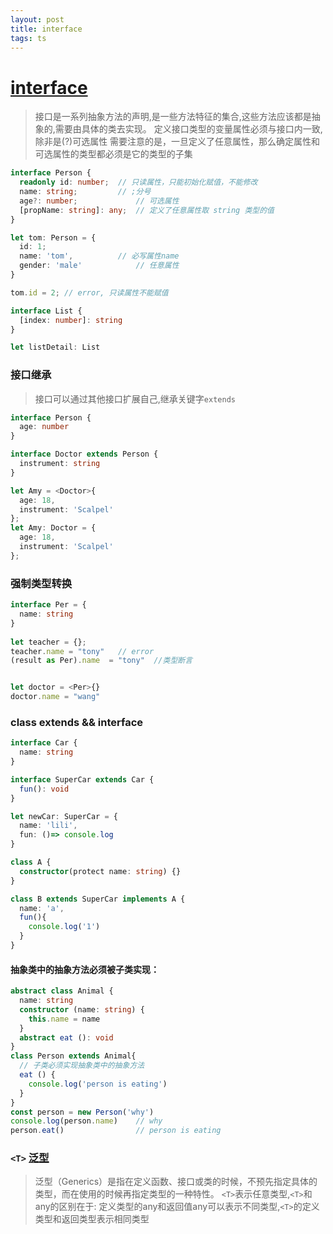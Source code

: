 ```yaml
---
layout: post
title: interface
tags: ts
---
```


# [interface](https://ts.xcatliu.com/basics/type-of-object-interfaces.html)
> 接口是一系列抽象方法的声明,是一些方法特征的集合,这些方法应该都是抽象的,需要由具体的类去实现。
> 定义接口类型的变量属性必须与接口内一致,除非是(?)可选属性
> 需要注意的是，一旦定义了任意属性，那么确定属性和可选属性的类型都必须是它的类型的子集

```typescript
interface Person {
  readonly id: number;	// 只读属性，只能初始化赋值，不能修改
  name: string;			// ;分号
  age?: number; 			// 可选属性
  [propName: string]: any;	// 定义了任意属性取 string 类型的值
}

let tom: Person = {
  id: 1;
  name: 'tom',			// 必写属性name
  gender: 'male'			// 任意属性
}

tom.id = 2; // error, 只读属性不能赋值
```

```typescript
interface List {
  [index: number]: string
}

let listDetail: List
```

### 接口继承

> 接口可以通过其他接口扩展自己,继承关键字`extends`

```typescript
interface Person {
  age: number
}

interface Doctor extends Person {
  instrument: string
}

let Amy = <Doctor>{
  age: 18,
  instrument: 'Scalpel'
};
let Amy: Doctor = {
  age: 18,
  instrument: 'Scalpel'
};
```

### 强制类型转换

```ts
interface Per = {
  name: string
}
 
let teacher = {};
teacher.name = "tony"	// error
(result as Per).name  = "tony"	//类型断言


let doctor = <Per>{}
doctor.name = "wang"
```

### class extends && interface 

```ts
interface Car {
  name: string
}

interface SuperCar extends Car {
  fun(): void
}

let newCar: SuperCar = {
  name: 'lili',
  fun: ()=> console.log
}

class A {
  constructor(protect name: string) {}
}

class B extends SuperCar implements A {
  name: 'a',
  fun(){
    console.log('1')
  }
}
```

#### 抽象类中的抽象方法必须被子类实现：

```ts
abstract class Animal {
  name: string
  constructor (name: string) {
    this.name = name
  }
  abstract eat (): void
}
class Person extends Animal{
  // 子类必须实现抽象类中的抽象方法
  eat () {
    console.log('person is eating')
  }
}
const person = new Person('why')
console.log(person.name)    // why
person.eat()                // person is eating

```

### `<T>` [泛型](https://ts.xcatliu.com/advanced/generics.html)
> 泛型（Generics）是指在定义函数、接口或类的时候，不预先指定具体的类型，而在使用的时候再指定类型的一种特性。
> `<T>`表示任意类型,`<T>`和any的区别在于: 定义类型的any和返回值any可以表示不同类型,`<T>`的定义类型和返回类型表示相同类型
